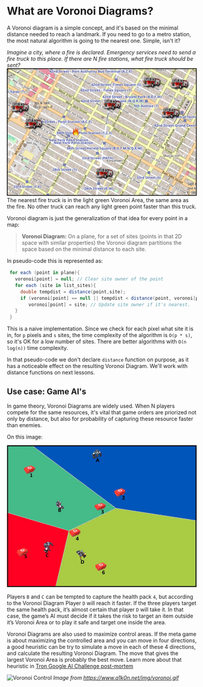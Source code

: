 # What are Voronoi Diagrams?

A Voronoi diagram is a simple concept, and it's based on the minimal distance needed to reach a landmark.
If you need to go to a metro station, the most natural algorithm is going to the nearest one. Simple, isn't it?

*Imagine a city, where a fire is declared. Emergency services need to send a fire truck to this place. If there are N fire stations, what fire truck should be sent?*
![Voronoi Trucks](trucks.gif "Voronoi Trucks")
The nearest fire truck is in the light green Voronoi Area, the same area as the fire. No other truck can reach any light green point faster than this truck.

Voronoi diagram is just the generalization of that idea for every point in a map:
>**Voronoi Diagram:** On a plane, for a set of sites (points in that 2D space with similar properties) the Voronoi diagram partitions the space based on the minimal distance to each site.

In pseudo-code this is represented as:

```csharp
 for each (point in plane){
   voronoi[point] = null; // Clear site owner of the point
   for each (site in list_sites){
     double tempdist = distance(point,site);
	 if (voronoi[point] == null || tempdist < distance(point, voronoi[point]) )
	    voronoi[point] = site; // Update site owner if it's nearest.
   }
 }
```

This is a naive implementation. Since we check for each pixel what site it is in, for `p` pixels and `s` sites, the time complexity of the algorithm is `O(p * s)`, so it's OK for a low number of sites.
There are better algorithms with `O(n log(n))` time complexity.

In that pseudo-code we don't declare `distance` function on purpose, as it has a noticeable effect on the resulting Voronoi Diagram. We'll work with distance functions on next lessons.

## Use case: Game AI's

In game theory, Voronoi Diagrams are widely used. When N players compete for the same resources, it's vital that game orders are priorized not only by distance, but also for probability of capturing these resource faster than enemies.

On this image:

![Voronoi Game](voronoi.jpg "Voronoi Game")

Players `B` and `C` can be tempted to capture the health pack `4`, but according to the Voronoi Diagram Player `D` will reach it faster. If the three players target the same health pack, it’s almost certain that player `D` will take it.
In that case, the game’s AI must decide if it takes the risk to target an item outside it’s Voronoi Area or to play it safe and target one inside the area.

Voronoi Diagrams are also used to maximize control areas. If the meta game is about maximizing the controlled area and you can move in four directions, a good heuristic can be try to simulate a move in each of these 4 directions, and calculate the resulting Voronoi Diagram. The move that gives the largest Voronoi Area is probably the best move.
Learn more about that heuristic in [Tron Google AI Challenge post-mortem](https://www.a1k0n.net/2010/03/04/google-ai-postmortem.html)

![Voronoi Control](https://www.a1k0n.net/img/voronoi.gif "Voronoi Control")
*Image from https://www.a1k0n.net/img/voronoi.gif*
